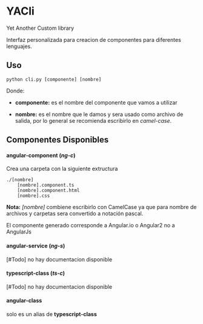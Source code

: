 # YACli 
Yet Another Custom library

Interfaz personalizada para creacion de componentes para diferentes lenguajes.

## Uso

    python cli.py [componente] [nombre]

Donde:

- **componente:** es el nombre del componente que vamos a utilizar

- **nombre:** es el nombre que le damos y sera usado como archivo de salida, por lo general se recomienda escribirlo en _camel-case_.

## Componentes Disponibles

#### angular-component (*ng-c*)

Crea una carpeta con la siguiente extructura

    ./[nombre]
        [nombre].component.ts
		[nombre].component.html
		[nombre].css

**Nota:** _[nombre]_ combiene escribirlo con CamelCase ya que para nombre de archivos y carpetas sera convertido a notación pascal.

El componente generado corresponde a Angular.io o Angular2 no a AngularJs

#### angular-service (*ng-s*)

[#Todo] no hay documentacion disponible 

#### typescript-class (*ts-c*)

[#Todo] no hay documentacion disponible

#### angular-class

solo es un alias de **typescript-class**